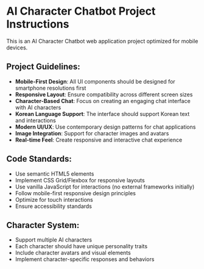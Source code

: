 # AI Character Chatbot Project Instructions

<!-- Use this file to provide workspace-specific custom instructions to Copilot. For more details, visit https://code.visualstudio.com/docs/copilot/copilot-customization#_use-a-githubcopilotinstructionsmd-file -->

This is an AI Character Chatbot web application project optimized for mobile devices.

## Project Guidelines:
- **Mobile-First Design**: All UI components should be designed for smartphone resolutions first
- **Responsive Layout**: Ensure compatibility across different screen sizes
- **Character-Based Chat**: Focus on creating an engaging chat interface with AI characters
- **Korean Language Support**: The interface should support Korean text and interactions
- **Modern UI/UX**: Use contemporary design patterns for chat applications
- **Image Integration**: Support for character images and avatars
- **Real-time Feel**: Create responsive and interactive chat experience

## Code Standards:
- Use semantic HTML5 elements
- Implement CSS Grid/Flexbox for responsive layouts
- Use vanilla JavaScript for interactions (no external frameworks initially)
- Follow mobile-first responsive design principles
- Optimize for touch interactions
- Ensure accessibility standards

## Character System:
- Support multiple AI characters
- Each character should have unique personality traits
- Include character avatars and visual elements
- Implement character-specific responses and behaviors
